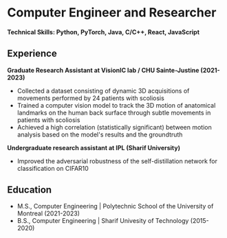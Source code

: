 # Computer Engineer and Researcher

#### Technical Skills: Python, PyTorch, Java, C/C++, React, JavaScript

## Experience
**Graduate Research Assistant at VisionIC lab / CHU Sainte-Justine (2021-2023)**
- Collected a dataset consisting of dynamic 3D acquisitions of movements performed by 24 patients with scoliosis
- Trained a computer vision model to track the 3D motion of anatomical landmarks on the human back surface through subtle movements in patients with scoliosis
- Achieved a high correlation (statistically significant) between motion analysis based on the model's results and the groundtruth

**Undergraduate research assistant at IPL (Sharif University)**
- Improved the adversarial robustness of the self-distillation network for classification on CIFAR10

## Education							       		
- M.S., Computer Engineering | Polytechnic School of the University of Montreal (2021-2023)	 			        		
- B.S., Computer Engineering | Sharif Univesity of Technology (2015-2020)
